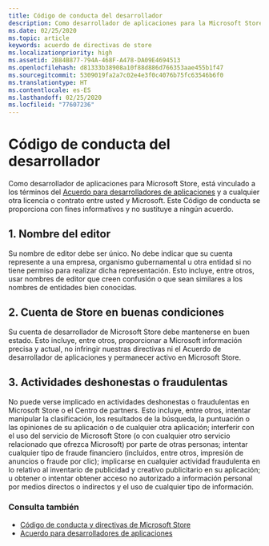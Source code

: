 ```yaml
---
title: Código de conducta del desarrollador
description: Como desarrollador de aplicaciones para la Microsoft Store, está vinculado a los términos del Acuerdo para desarrolladores de aplicaciones y a cualquier otra licencia o contrato entre usted y Microsoft.
ms.date: 02/25/2020
ms.topic: article
keywords: acuerdo de directivas de store
ms.localizationpriority: high
ms.assetid: 2B84B877-794A-468F-A478-DA09E4694513
ms.openlocfilehash: d81333b38908a10f88d886d766353aae455b1f47
ms.sourcegitcommit: 5309019fa2a7c02e4e3f0c4076b75fc63546b6f0
ms.translationtype: HT
ms.contentlocale: es-ES
ms.lasthandoff: 02/25/2020
ms.locfileid: "77607236"
---
```

# <a name="developer-code-of-conduct"></a>Código de conducta del desarrollador

Como desarrollador de aplicaciones para Microsoft Store, está vinculado a los términos del [Acuerdo para desarrolladores de aplicaciones](https://docs.microsoft.com/legal/windows/agreements/app-developer-agreement) y a cualquier otra licencia o contrato entre usted y Microsoft. Este Código de conducta se proporciona con fines informativos y no sustituye a ningún acuerdo.


## <a name="1-publisher-name"></a>1. Nombre del editor

Su nombre de editor debe ser único. No debe indicar que su cuenta represente a una empresa, organismo gubernamental u otra entidad si no tiene permiso para realizar dicha representación. Esto incluye, entre otros, usar nombres de editor que creen confusión o que sean similares a los nombres de entidades bien conocidas.


## <a name="2-store-account-in-good-standing"></a>2. Cuenta de Store en buenas condiciones

Su cuenta de desarrollador de Microsoft Store debe mantenerse en buen estado. Esto incluye, entre otros, proporcionar a Microsoft información precisa y actual, no infringir nuestras directivas ni el Acuerdo de desarrollador de aplicaciones y permanecer activo en Microsoft Store.


## <a name="3-fraudulent-or-dishonest-activities"></a>3. Actividades deshonestas o fraudulentas

No puede verse implicado en actividades deshonestas o fraudulentas en Microsoft Store o el Centro de partners. Esto incluye, entre otros, intentar manipular la clasificación, los resultados de la búsqueda, la puntuación o las opiniones de su aplicación o de cualquier otra aplicación; interferir con el uso del servicio de Microsoft Store (o con cualquier otro servicio relacionado que ofrezca Microsoft) por parte de otras personas; intentar cualquier tipo de fraude financiero (incluidos, entre otros, impresión de anuncios o fraude por clic); implicarse en cualquier actividad fraudulenta en lo relativo al inventario de publicidad y creativo publicitario en su aplicación; u obtener o intentar obtener acceso no autorizado a información personal por medios directos o indirectos y el uso de cualquier tipo de información.


### <a name="see-also"></a>Consulta también

- [Código de conducta y directivas de Microsoft Store](store-policies-and-code-of-conduct.md)
- [Acuerdo para desarrolladores de aplicaciones](https://docs.microsoft.com/legal/windows/agreements/app-developer-agreement)